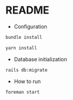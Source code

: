 # README

* Configuration

```bash
bundle install
```

```bash
yarn install
```

* Database initialization

```bash
rails db:migrate
```

* How to run

```bash
foreman start
```
